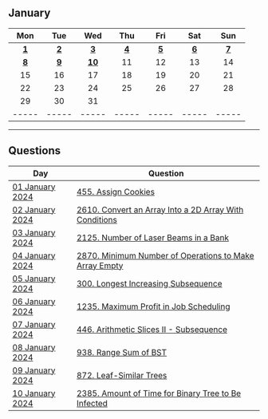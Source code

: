 January
---
| Mon | Tue | Wed | Thu | Fri | Sat | Sun |
| :---: | :---: | :---: | :---: | :---: | :---: | :---: |
| [**1**](01) | [**2**](02) | [**3**](03) | [**4**](04) | [**5**](05) | [**6**](06) | [**7**](07) |
| [**8**](08) | [**9**](09) | [**10**](10) | 11  | 12  | 13  | 14  |
| 15  | 16  | 17  | 18  | 19  | 20  | 21  |
| 22  | 23  | 24  | 25  | 26  | 27  | 28  |
| 29  | 30  | 31  |     |     |     |     |
| ----- | ----- | ----- | ----- | ----- | ----- | ----- |

---

Questions
---
| Day | Question |
| --- | --- |
| [01 January 2024](01) | [455. Assign Cookies](https://leetcode.com/problems/assign-cookies) |
| [02 January 2024](02) | [2610. Convert an Array Into a 2D Array With Conditions](https://leetcode.com/problems/convert-an-array-into-a-2d-array-with-conditions) |
| [03 January 2024](03) | [2125. Number of Laser Beams in a Bank](https://leetcode.com/problems/number-of-laser-beams-in-a-bank) |
| [04 January 2024](04) | [2870. Minimum Number of Operations to Make Array Empty](https://leetcode.com/problems/minimum-number-of-operations-to-make-array-empty) |
| [05 January 2024](05) | [300. Longest Increasing Subsequence](https://leetcode.com/problems/longest-increasing-subsequence) |
| [06 January 2024](06) | [1235. Maximum Profit in Job Scheduling](https://leetcode.com/problems/maximum-profit-in-job-scheduling) |
| [07 January 2024](07) | [446. Arithmetic Slices II - Subsequence](https://leetcode.com/problems/arithmetic-slices-ii-subsequence) |
| [08 January 2024](08) | [938. Range Sum of BST](https://leetcode.com/problems/range-sum-of-bst) |
| [09 January 2024](09) | [872. Leaf-Similar Trees](https://leetcode.com/problems/leaf-similar-trees) |
| [10 January 2024](10) | [2385. Amount of Time for Binary Tree to Be Infected](https://leetcode.com/problems/amount-of-time-for-binary-tree-to-be-infected) |
